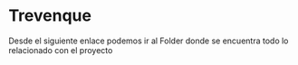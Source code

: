# Trevenque

Desde el siguiente enlace podemos ir al Folder donde se encuentra todo lo relacionado con el proyecto
